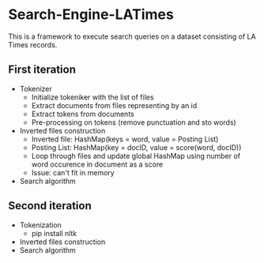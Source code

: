 # Search-Engine-LATimes

This is a framework to execute search queries on a dataset consisting of LA Times records.

## First iteration

- Tokenizer
  - Initialize tokeniker with the list of files 
  - Extract documents from files representing by an id
  - Extract tokens from documents
  - Pre-processing on tokens (remove punctuation and sto words)	
- Inverted files construction
  - Inverted file: HashMap(keys = word, value = Posting List)
  - Posting List: HashMap(key = docID, value = score(word, docID))
  - Loop through files and update global HashMap using number of word occurence in document as a score
  - Issue: can't fit in memory
- Search algorithm


## Second iteration

- Tokenization
  - pip install nltk
- Inverted files construction
- Search algorithm
